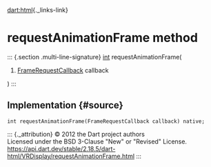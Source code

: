 [dart:html](../../dart-html/dart-html-library){._links-link}

requestAnimationFrame method
============================

::: {.section .multi-line-signature}
[int](../../dart-core/int-class) requestAnimationFrame(

1.  [FrameRequestCallback](../framerequestcallback) callback

)
:::

Implementation {#source}
--------------

``` {.language-dart data-language="dart"}
int requestAnimationFrame(FrameRequestCallback callback) native;
```

::: {._attribution}
© 2012 the Dart project authors\
Licensed under the BSD 3-Clause \"New\" or \"Revised\" License.\
<https://api.dart.dev/stable/2.18.5/dart-html/VRDisplay/requestAnimationFrame.html>
:::
